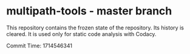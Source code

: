 # multipath-tools - master branch

This repository contains the frozen state of the repository.
Its history is cleared. It is used only for static code
analysis with Codacy.

Commit Time: 1714546341